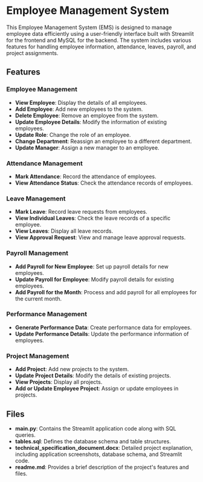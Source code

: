 # Employee Management System

This Employee Management System (EMS) is designed to manage employee data efficiently using a user-friendly interface built with Streamlit for the frontend and MySQL for the backend. The system includes various features for handling employee information, attendance, leaves, payroll, and project assignments.

## Features

### Employee Management
- **View Employee**: Display the details of all employees.
- **Add Employee**: Add new employees to the system.
- **Delete Employee**: Remove an employee from the system.
- **Update Employee Details**: Modify the information of existing employees.
- **Update Role**: Change the role of an employee.
- **Change Department**: Reassign an employee to a different department.
- **Update Manager**: Assign a new manager to an employee.

### Attendance Management
- **Mark Attendance**: Record the attendance of employees.
- **View Attendance Status**: Check the attendance records of employees.

### Leave Management
- **Mark Leave**: Record leave requests from employees.
- **View Individual Leaves**: Check the leave records of a specific employee.
- **View Leaves**: Display all leave records.
- **View Approval Request**: View and manage leave approval requests.

### Payroll Management
- **Add Payroll for New Employee**: Set up payroll details for new employees.
- **Update Payroll for Employee**: Modify payroll details for existing employees.
- **Add Payroll for the Month**: Process and add payroll for all employees for the current month.

### Performance Management
- **Generate Performance Data**: Create performance data for employees.
- **Update Performance Details**: Update the performance information of employees.

### Project Management
- **Add Project**: Add new projects to the system.
- **Update Project Details**: Modify the details of existing projects.
- **View Projects**: Display all projects.
- **Add or Update Employee Project**: Assign or update employees in projects.


## Files

- **main.py**: Contains the Streamlit application code along with SQL queries.
- **tables.sql**: Defines the database schema and table structures.
- **technical_specification_document.docx**: Detailed project explanation, including application screenshots, database schema, and Streamlit code.
- **readme.md**: Provides a brief description of the project's features and files.

